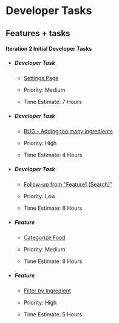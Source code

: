 **Developer Tasks**
==============

Features + tasks
--------

#### Iteration 2 Initial Developer Tasks

*   ##### Developer Task 
    - [Settings Page](https://code.cs.umanitoba.ca/comp3350-winter2020/pocketchef-5/issues/46)

    - Priority: Medium

    - Time Estimate: 7 Hours

*   ##### Developer Task 
    - [BUG - Adding too many ingredients](https://code.cs.umanitoba.ca/comp3350-winter2020/pocketchef-5/issues/37)

    - Priority: High

    - Time Estimate: 4 Hours

*   ##### Developer Task 
    - [Follow-up from "Feature1 (Search)"](https://code.cs.umanitoba.ca/comp3350-winter2020/pocketchef-5/issues/45)

    - Priority: Low

    - Time Estimate: 8 Hours

*   ##### Feature 
    - [Categorize Food](https://code.cs.umanitoba.ca/comp3350-winter2020/pocketchef-5/issues/7)

    - Priority: Medium

    - Time Estimate: 8 Hours

*   ##### Feature 
    - [Filter by Ingredient](https://code.cs.umanitoba.ca/comp3350-winter2020/pocketchef-5/issues/8)

    - Priority: High

    - Time Estimate: 5 Hours

